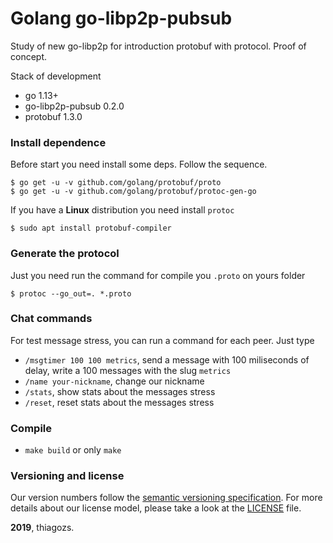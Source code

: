 # Golang go-libp2p-pubsub

Study of new go-libp2p for introduction protobuf with protocol. Proof of concept.

Stack of development

* go 1.13+
* go-libp2p-pubsub 0.2.0
* protobuf 1.3.0

### Install dependence

Before start you need install some deps. Follow the sequence.

```shell=
$ go get -u -v github.com/golang/protobuf/proto
$ go get -u -v github.com/golang/protobuf/protoc-gen-go
```

If you have a **Linux** distribution you need install `protoc`

```shell=
$ sudo apt install protobuf-compiler
```

### Generate the protocol

Just you need run the command for compile you `.proto` on yours folder

```shell=
$ protoc --go_out=. *.proto
```

### Chat commands

For test message stress, you can run a command for each peer. Just type

* `/msgtimer 100 100 metrics`, send a message with 100 miliseconds of delay, write a 100 messages with the slug `metrics`
* `/name your-nickname`, change our nickname
* `/stats`, show stats about the messages stress
* `/reset`, reset stats about the messages stress

### Compile

* `make build` or only `make`

### Versioning and license

Our version numbers follow the [semantic versioning specification](http://semver.org/). For more details about our license model, please take a look at the [LICENSE](LICENSE) file.

**2019**, thiagozs.

